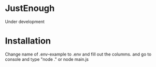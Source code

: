 # JustEnough
Under development

# Installation

Change name of .env-example to .env and fill out the columms.
and go to console and type "node ." or node main.js